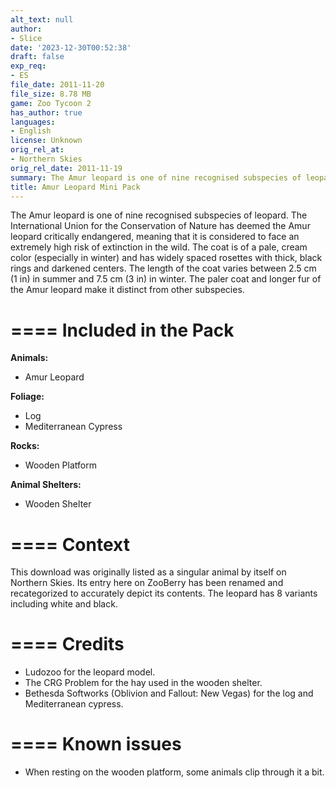 ```yaml
---
alt_text: null
author:
- Slice
date: '2023-12-30T00:52:38'
draft: false
exp_req:
- ES
file_date: 2011-11-20
file_size: 8.78 MB
game: Zoo Tycoon 2
has_author: true
languages:
- English
license: Unknown
orig_rel_at:
- Northern Skies
orig_rel_date: 2011-11-19
summary: The Amur leopard is one of nine recognised subspecies of leopard.
title: Amur Leopard Mini Pack
---
```

The Amur leopard is one of nine recognised subspecies of leopard. The International Union for the Conservation of Nature has deemed the Amur leopard critically endangered, meaning that it is considered to face an extremely high risk of extinction in the wild. The coat is of a pale, cream color (especially in winter) and has widely spaced rosettes with thick, black rings and darkened centers. The length of the coat varies between 2.5 cm (1 in) in summer and 7.5 cm (3 in) in winter. The paler coat and longer fur of the Amur leopard make it distinct from other subspecies.

====
Included in the Pack
====

**Animals:**
- Amur Leopard

**Foliage:**
- Log
- Mediterranean Cypress

**Rocks:**
- Wooden Platform

**Animal Shelters:**
- Wooden Shelter

====
Context
====

This download was originally listed as a singular animal by itself on Northern Skies. Its entry here on ZooBerry has been renamed and recategorized to accurately depict its contents. The leopard has 8 variants including white and black.

====
Credits
====

- Ludozoo for the leopard model.
- The CRG Problem for the hay used in the wooden shelter.
- Bethesda Softworks (Oblivion and Fallout: New Vegas) for the log and Mediterranean cypress.

====
Known issues
====

- When resting on the wooden platform, some animals clip through it a bit.
